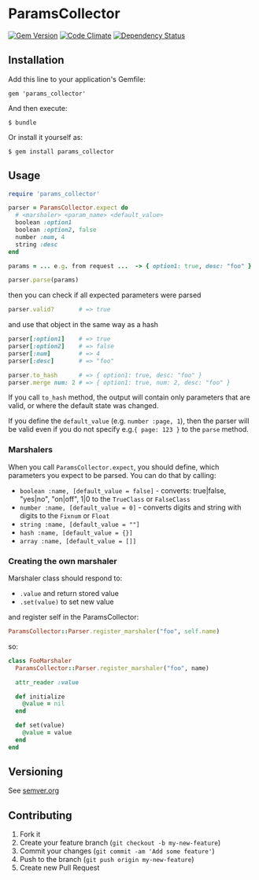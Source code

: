 # ParamsCollector

[![Gem Version](https://badge.fury.io/rb/params_collector.svg)](http://badge.fury.io/rb/params_collector)
[![Code Climate](https://codeclimate.com/github/skopciewski/params_collector/badges/gpa.svg)](https://codeclimate.com/github/skopciewski/params_collector)
[![Dependency Status](https://gemnasium.com/badges/github.com/skopciewski/params_collector.svg)](https://gemnasium.com/github.com/skopciewski/params_collector)

## Installation

Add this line to your application's Gemfile:

    gem 'params_collector'

And then execute:

    $ bundle

Or install it yourself as:

    $ gem install params_collector

## Usage

```ruby
require 'params_collector'

parser = ParamsCollector.expect do
  # <marshaler> <param_name> <default_value>
  boolean :option1
  boolean :option2, false
  number :num, 4
  string :desc
end

params = ... e.g. from request ...  -> { option1: true, desc: "foo" }

parser.parse(params)

```

then you can check if all expected parameters were parsed

```ruby
parser.valid?       # => true
```

and use that object in the same way as a hash

```ruby
parser[:option1]    # => true
parser[:option2]    # => false
parser[:num]        # => 4
parser[:desc]       # => "foo"

parser.to_hash      # => { option1: true, desc: "foo" }
parser.merge num: 2 # => { option1: true, num: 2, desc: "foo" }
```

If you call `to_hash` method, the output will contain only parameters that are 
valid, or where the default state was changed. 

If you define the `default_value` (e.g. `number :page, 1`), then the parser 
will be valid even if you do not specify e.g.`{ page: 123 }` to the 
`parse` method. 

### Marshalers

When you call `ParamsCollector.expect`, you should define, which parameters you 
expect to be parsed. You can do that by calling:

- `boolean :name, [default_value = false]` - converts: true|false, "yes|no", 
  "on|off", 1|0 to the `TrueClass` or `FalseClass`
- `number :name, [default_value = 0]` - converts digits and string with digits
  to the `Fixnum` or `Float`
- `string :name, [default_value = ""]`
- `hash :name, [default_value = {}]`
- `array :name, [default_value = []]`

### Creating the own marshaler

Marshaler class should respond to:
- `.value` and return stored value
- `.set(value)` to set new value

and register self in the ParamsCollector:

```ruby
ParamsCollector::Parser.register_marshaler("foo", self.name)
```

so: 

```ruby
class FooMarshaler
  ParamsCollector::Parser.register_marshaler("foo", name)

  attr_reader :value

  def initialize
    @value = nil
  end

  def set(value)
    @value = value
  end
end
```

## Versioning

See [semver.org][semver]

## Contributing

1. Fork it
2. Create your feature branch (`git checkout -b my-new-feature`)
3. Commit your changes (`git commit -am 'Add some feature'`)
4. Push to the branch (`git push origin my-new-feature`)
5. Create new Pull Request

[semver]: http://semver.org/
